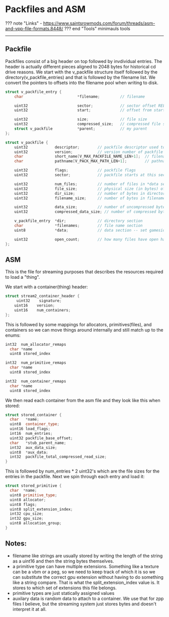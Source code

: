 # Packfiles and ASM


??? note "Links"
    - https://www.saintsrowmods.com/forum/threads/asm-and-vpp-file-formats.8448/
??? end "Tools"
    minimauls tools
___

## Packfile
Packfiles consist of a big header on top followed by invdividual entries. The header is actually different pieces aligned to 2048 bytes for historical cd drive reasons. We start with the v_packfile structure itself followed by the directory(v_packfile_entries) and that is followed by the filename list. We convert the pointers to offsets into the filename pool when writing to disk.

```cpp 
struct v_packfile_entry {
    char                        *filename;         // filename

    uint32                      sector;            // sector offset RELATIVE to the start of the packfile
    uint32                      start;             // offset from start of v_packfile::data (if data is valid)

    uint32                      size;              // file size
    uint32                      compressed_size;   // compressed file size
    struct v_packfile           *parent;           // my parent
};
```

```cpp
struct v_packfile {
    uint32            descriptor;        // packfile descriptor used to validate data
    uint32            version;           // version number of packfile
    char              short_name[V_MAX_PACKFILE_NAME_LEN+1];  // filename - 8.3 format
    char              pathname[V_PACK_MAX_PATH_LEN+1];        // pathname

    uint32            flags;             // packfile flags
    uint32            sector;            // packfile starts at this sector

    uint32            num_files;         // number of files in *data section
    uint32            file_size;         // physical size (in bytes) of the source vpp file
    uint32            dir_size;          // number of bytes in directory section
    uint32            filename_size;     // number of bytes in filename section

    uint32            data_size;         // number of uncompressed bytes in data files
    uint32            compressed_data_size; // number of compressed bytes in *data section

    v_packfile_entry  *dir;              // directory section
    char              *filenames;        // file name section
    uint8             *data;             // data section -- set gameside when a packfile is wholely loaded into memory (temp, condensed, or memory mapped)

    uint32            open_count;        // how many files have open handles into the packfile
};
```

## ASM

This is the file for streaming purposes that describes the resources required to load a "thing".

We start with a container(thing) header:
```cpp 
struct stream2_container_header {
     uint32    signature;
    uint16    version;
    uint16    num_containers;   
};
``` 
This is followed by some mappings for allocators, primitives(files), and containers so we can move things around internally and still match up to the enums:
```cpp 
int32  num_allocator_remaps
  char *name
  uint8 stored_index

int32  num_primitive_remaps
  char *name
  uint8 stored_index

int32  num_container_remaps
  char *name
  uint8 stored_index
```

We then read each container from the asm file and they look like this when stored:
```cpp 
struct stored_container {
  char   *name;
  uint8  container_type;
  uint16 load_flags;
  int16  num_entries;
  uint32 packfile_base_offset;
  char   *stub_parent_name;
  int32  aux_data_size;
  uint8  *aux_data;
  int32  packfile_total_compressed_read_size;
}
```
This is followed by num_entries * 2 uint32's which are the file sizes for the entries in the packfile.
Next we spin through each entry and load it:
```cpp 
struct stored_primitive {
  char  *name;
  uint8 primitive_type;
  uint8 allocator;
  uint8 flags;
  uint8 split_extension_index;
  int32 cpu_size;
  int32 gpu_size;
  uint8 allocation_group;
}
```

## Notes:

 - filename like strings are usually stored by writing the length of the string as a uint16 and then the string bytes themselves.
 - a primitive type can have multiple extensions. Something like a texture can be a vbm or a peg, so we need to keep track of which it is so we can substitute the correct gpu extension without having to do something like a string compare. That is what the split_extension_index value is. It stores to which set of extensions this file belongs.
 - primitive types are just statically assigned values
 - auxilary data is random data to attach to a container. We use that for zpp files I believe, but the streaming system just stores bytes and doesn't interpret it at all.
